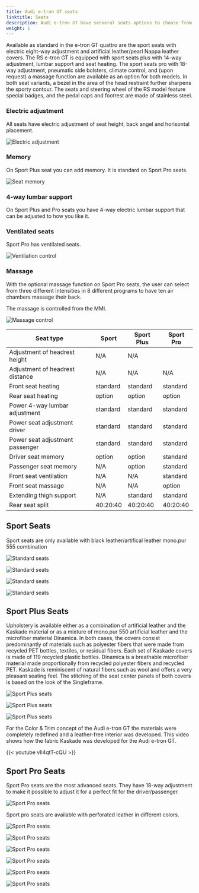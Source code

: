 ```yaml
---
title: Audi e-tron GT seats
linktitle: Seats
description: Audi e-tron GT have serveral seats options to choose from
weight: 1
---
```


Available as standard in the e-tron GT quattro are the sport seats with electric eight-way adjustment and artificial leather/pearl Nappa leather covers. The RS e-tron GT is equipped with sport seats plus with 14-way adjustment, lumbar support and seat heating. The sport seats pro with 18-way adjustment, pneumatic side bolsters, climate control, and (upon request) a massage function are available as an option for both models. In both seat variants, a bezel in the area of the head restraint further sharpens the sporty contour. The seats and steering wheel of the RS model feature special badges, and the pedal caps and footrest are made of stainless steel.

### Electric adjustment

All seats have electric adjustment of seat height, back angel and horisontal placement.

![Electric adjustment](seat_adjustment_1.jpg "Seat with electric adjustment and lumbar support")

### Memory

On Sport Plus seat you can add memory. It is standard on Sport Pro seats.

![Seat memory](seat_memory.jpg "Seat memory is controlled in driver door")

### 4-way lumbar support

On Sport Plus and Pro seats you have 4-way electric lumbar support that can be adjusted to how you like it. 

### Ventilated seats

Sport Pro has ventilated seats.

![Ventilation control](seat_ventilationcontrol_1.jpg "Seat ventilation is controlled in AC control")

### Massage

With the optional massage function on Sport Pro seats, the user can select from three different intensities in 8 different programs to have ten air chambers massage their back.

The massage is controlled from the MMI.

![Massage control](seats_massage.jpg "Massage control")


| **Seat type** | **Sport** | **Sport Plus** | **Sport Pro**|
|-------|-------|-------|-------|
|Adjustment of headrest height | N/A  |N/A ||N/A  |
|Adjustment of headrest distance| N/A  | N/A | N/A  |
|Front seat heating| standard |standard | standard |
|Rear seat heating| option | option | option |
|Power 4-way lumbar adjustment | standard |standard | standard |
|Power seat adjustment driver | standard |standard | standard |
|Power seat adjustment passenger | standard |standard | standard |
|Driver seat memory | option | option |  standard |
|Passenger seat memory | N/A | option | standard |
|Front seat ventilation|  N/A |N/A |standard |
|Front seat massage| N/A |N/A |option |
|Extending thigh support |N/A | standard | standard |
|Rear seat split | 40:20:40 |40:20:40 | 40:20:40 |

## Sport Seats

Sport seats are only available with black leather/artifical leather mono.pur 555 combination

![Standard seats](seats_sport_1.jpg "Sport seats in leather / mono.pur 550 artifical leather")

![Standard seats](seats_sport_2.jpg "Sport seats in leather / mono.pur 550 artifical leather")

![Standard seats](seats_sport_3.jpg "Sport seats in leather / mono.pur 550 artifical leather")

![Standard seats](seats_sport_4.jpg "Sport seats in leather / mono.pur 550 artifical leather")

## Sport Plus Seats

Upholstery is available either as a combination of artificial leather and the Kaskade material or as a mixture of mono.pur 550 artificial leather and the microfiber material Dinamica. In both cases, the covers consist predominantly of materials such as polyester fibers that were made from recycled PET bottles, textiles, or residual fibers. Each set of Kaskade covers is made of 119 recycled plastic bottles. Dinamica is a breathable microfiber material made proportionally from recycled polyester fibers and recycled PET. Kaskade is reminiscent of natural fibers such as wool and offers a very pleasant seating feel. The stitching of the seat center panels of both covers is based on the look of the Singleframe.

![Sport Plus seats](seats_sportplus_1.jpg "Sport Plus seats with cascade fabric/artifical mono.pur 550 leather")

![Sport Plus seats](seats_sportplus_2.jpg "Sport Plus seats cascade fabric/artifical mono.pur 550 leather")

![Sport Plus seats](seats_sportplus_3.jpg "Sport Plus seats cascade fabric/artifical mono.pur 550 leather")

For the Color & Trim concept of the Audi e-tron GT the materials were completely redefined and a leather-free interior was developed. This video shows how the fabric Kaskade was developed for the Audi e-tron GT.

{{< youtube vll4qtT-cQU >}}


## Sport Pro Seats

Sport Pro seats are the most advanced seats. They have 18-way adjustment to make it possible to adjust it for a perfect fit for the driver/passenger.

![Sport Pro seats](seats_sportpro_7.jpg "Sport Pro seats with 18-way adjustment")

Sport pro seats are available with perforated leather in different colors.

![Sport Pro seats](seats_sportpro_1.jpg "Sport Pro seats")

![Sport Pro seats](seats_sportpro_2.jpg "Sport Pro seats")

![Sport Pro seats](seats_sportpro_3.jpg "Sport Pro seats")

![Sport Pro seats](seats_sportpro_4.jpg "Sport Pro seats")

![Sport Pro seats](seats_sportpro_5.jpg "Sport Pro seats ventilated leather")

![Sport Pro seats](seats_sportpro_6.jpg "Sport Pro seats ventilated leather")

